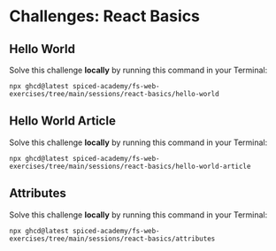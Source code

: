# Challenges: React Basics

## Hello World

Solve this challenge **locally** by running this command in your Terminal:

```
npx ghcd@latest spiced-academy/fs-web-exercises/tree/main/sessions/react-basics/hello-world
```

## Hello World Article

Solve this challenge **locally** by running this command in your Terminal:

```
npx ghcd@latest spiced-academy/fs-web-exercises/tree/main/sessions/react-basics/hello-world-article
```

## Attributes

Solve this challenge **locally** by running this command in your Terminal:

```
npx ghcd@latest spiced-academy/fs-web-exercises/tree/main/sessions/react-basics/attributes
```
